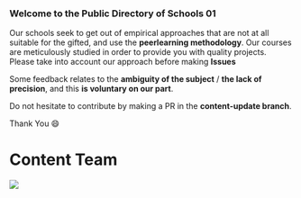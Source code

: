 ### Welcome to the Public Directory of Schools 01

Our schools seek to get out of empirical approaches that are not at all suitable for the gifted, and use the **peerlearning methodology**. Our courses are meticulously studied in order to provide you with quality projects.
Please take into account our approach before making **Issues**

Some feedback relates to the **ambiguity of the subject** / **the lack of precision**, and this **is voluntary on our part**.

Do not hesitate to contribute by making a PR in the **content-update branch**.

Thank You :smile:
# Content Team

![](https://www.01talent.com/wp-content/uploads/2021/10/01Talent-Vert-Blanc.png.webp)

